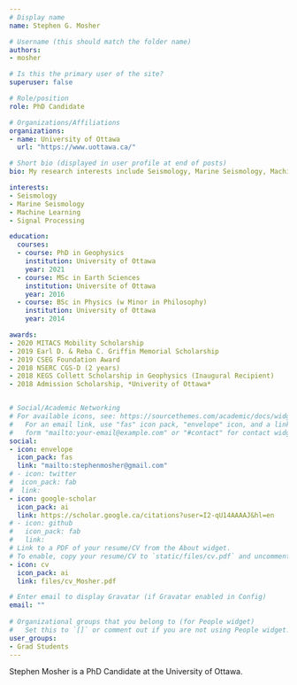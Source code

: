 ```yaml
---
# Display name
name: Stephen G. Mosher

# Username (this should match the folder name)
authors:
- mosher

# Is this the primary user of the site?
superuser: false

# Role/position
role: PhD Candidate

# Organizations/Affiliations
organizations:
- name: University of Ottawa
  url: "https://www.uottawa.ca/"

# Short bio (displayed in user profile at end of posts)
bio: My research interests include Seismology, Marine Seismology, Machine Learning, Signal Processing.

interests:
- Seismology
- Marine Seismology
- Machine Learning
- Signal Processing

education:
  courses:
  - course: PhD in Geophysics
    institution: University of Ottawa
    year: 2021
  - course: MSc in Earth Sciences
    institution: Universite of Ottawa
    year: 2016
  - course: BSc in Physics (w Minor in Philosophy)
    institution: University of Ottawa
    year: 2014

awards:
- 2020 MITACS Mobility Scholarship
- 2019 Earl D. & Reba C. Griffin Memorial Scholarship
- 2019 CSEG Foundation Award 
- 2018 NSERC CGS-D (2 years)
- 2018 KEGS Collett Scholarship in Geophysics (Inaugural Recipient)
- 2018 Admission Scholarship, *Univerity of Ottawa*


# Social/Academic Networking
# For available icons, see: https://sourcethemes.com/academic/docs/widgets/#icons
#   For an email link, use "fas" icon pack, "envelope" icon, and a link in the
#   form "mailto:your-email@example.com" or "#contact" for contact widget.
social:
- icon: envelope
  icon_pack: fas
  link: "mailto:stephenmosher@gmail.com"  
# - icon: twitter
#  icon_pack: fab
#  link: 
- icon: google-scholar
  icon_pack: ai
  link: https://scholar.google.ca/citations?user=I2-qU14AAAAJ&hl=en
# - icon: github
#   icon_pack: fab
#   link: 
# Link to a PDF of your resume/CV from the About widget.
# To enable, copy your resume/CV to `static/files/cv.pdf` and uncomment the lines below.  
- icon: cv
  icon_pack: ai
  link: files/cv_Mosher.pdf

# Enter email to display Gravatar (if Gravatar enabled in Config)
email: ""
  
# Organizational groups that you belong to (for People widget)
#   Set this to `[]` or comment out if you are not using People widget.  
user_groups:
- Grad Students
---
```


Stephen Mosher is a PhD Candidate at the University of Ottawa.

